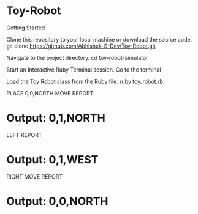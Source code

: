 # Toy-Robot

Getting Started

Clone this repository to your local machine or download the source code.
git clone https://github.com/Abhishek-S-Dev/Toy-Robot.git

Navigate to the project directory.
cd toy-robot-simulator

Start an Interactive Ruby Terminal session.
Go to the terminal

Load the Toy Robot class from the Ruby file.
ruby toy_robot.rb

PLACE 0,0,NORTH
MOVE
REPORT
# Output: 0,1,NORTH

LEFT
REPORT
# Output: 0,1,WEST

RIGHT
MOVE
REPORT
# Output: 0,0,NORTH
